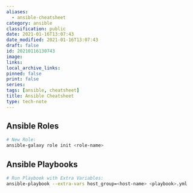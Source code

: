 ```yaml
---
aliases:
  - ansible-cheatsheet
category: ansible
classification: public
date: 2021-01-16T13:07:43
date_modified: 2021-01-16T13:07:43
draft: false
id: 20210116130743
image: 
links: 
local_archive_links: 
pinned: false
print: false
series: 
tags: [ansible, cheatsheet]
title: Ansible Cheatsheet
type: tech-note
---
```


## Ansible Roles

```sh
# New Role:
ansible-galaxy role init <role-name>
```

## Ansible Playbooks

```sh
# Run Playbook with Extra Variables:
ansible-playbook --extra-vars host_group=<host-name> <playbook>.yml
```

